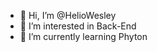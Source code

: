 - 👋 Hi, I’m @HelioWesley
- 👀 I’m interested in Back-End
- 🌱 I’m currently learning Phyton


<!---
HelioWesley/HelioWesley is a ✨ special ✨ repository because its `README.md` (this file) appears on your GitHub profile.
You can click the Preview link to take a look at your changes.
--->
